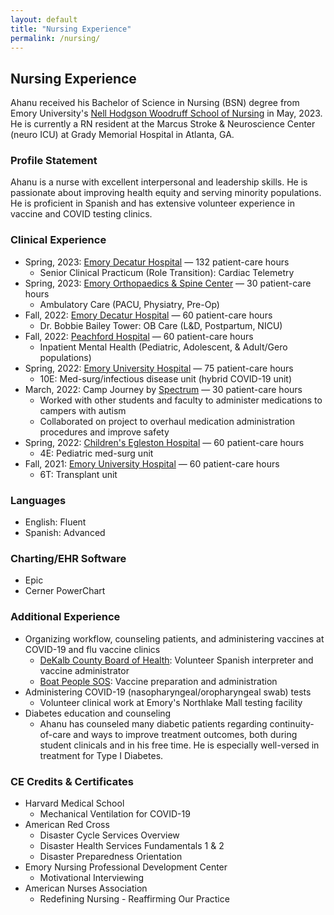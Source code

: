 ```yaml
---
layout: default
title: "Nursing Experience"
permalink: /nursing/
---
```


## Nursing Experience
Ahanu received his Bachelor of Science in Nursing (BSN) degree from Emory University's [Nell Hodgson Woodruff School of Nursing](https://nursing.emory.edu) in May, 2023. He is currently a RN resident at the Marcus Stroke & Neuroscience Center (neuro ICU) at Grady Memorial Hospital in Atlanta, GA. 

### Profile Statement
Ahanu is a nurse with excellent interpersonal and leadership skills. He is passionate about improving health equity and serving minority populations. He is proficient in Spanish and has extensive volunteer experience in vaccine and COVID testing clinics.  

### Clinical Experience
* Spring, 2023: [Emory Decatur Hospital](https://www.emoryhealthcare.org/locations/hospitals/emory-decatur-hospital/index.html) — 132 patient-care hours  
  * Senior Clinical Practicum (Role Transition): Cardiac Telemetry  
* Spring, 2023: [Emory Orthopaedics & Spine Center](https://www.emoryhealthcare.org/centers-programs/orthopedic-spine-center/index.html) — 30 patient-care hours  
  * Ambulatory Care (PACU, Physiatry, Pre-Op)  
* Fall, 2022: [Emory Decatur Hospital](https://www.emoryhealthcare.org/locations/hospitals/emory-decatur-hospital/index.html) — 60 patient-care hours  
  * Dr. Bobbie Bailey Tower: OB Care (L&D, Postpartum, NICU)  
* Fall, 2022: [Peachford Hospital](https://peachford.com) — 60 patient-care hours  
  * Inpatient Mental Health (Pediatric, Adolescent, & Adult/Gero populations)  
* Spring, 2022: [Emory University Hospital](https://www.emoryhealthcare.org/locations/hospitals/emory-university-hospital/index.html) — 75 patient-care hours  
  * 10E: Med-surg/infectious disease unit (hybrid COVID-19 unit)  
* March, 2022: Camp Journey by [Spectrum](https://www.atl-spectrum.com/) — 30 patient-care hours
  * Worked with other students and faculty to administer medications to campers with autism
  * Collaborated on project to overhaul medication administration procedures and improve safety
* Spring, 2022: [Children's Egleston Hospital](https://www.choa.org/locations/egleston-hospital) — 60 patient-care hours  
  * 4E: Pediatric med-surg unit  
* Fall, 2021: [Emory University Hospital](https://www.emoryhealthcare.org/locations/hospitals/emory-university-hospital/index.html) — 60 patient-care hours  
  * 6T: Transplant unit  

### Languages
* English: Fluent  
* Spanish: Advanced

### Charting/EHR Software
* Epic 
* Cerner PowerChart  

### Additional Experience
* Organizing workflow, counseling patients, and administering vaccines at COVID-19 and flu vaccine clinics  
  * [DeKalb County Board of Health](https://www.dekalbhealth.net/): Volunteer Spanish interpreter and vaccine administrator
  * [Boat People SOS](https://www.bpsos.org): Vaccine preparation and administration
* Administering COVID-19 (nasopharyngeal/oropharyngeal swab) tests
  * Volunteer clinical work at Emory's Northlake Mall testing facility
* Diabetes education and counseling
  * Ahanu has counseled many diabetic patients regarding continuity-of-care and ways to improve treatment outcomes, both during student clinicals and in his free time. He is especially well-versed in treatment for Type I Diabetes.

### CE Credits & Certificates
* Harvard Medical School
  * Mechanical Ventilation for COVID-19
* American Red Cross
  * Disaster Cycle Services Overview
  * Disaster Health Services Fundamentals 1 & 2
  * Disaster Preparedness Orientation
* Emory Nursing Professional Development Center
  * Motivational Interviewing
* American Nurses Association
  * Redefining Nursing - Reaffirming Our Practice  
  


